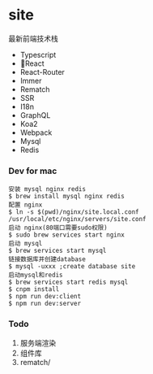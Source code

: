 # site
最新前端技术栈
+ Typescript
+ React
+ React-Router
+ Immer
+ Rematch
+ SSR
+ I18n
+ GraphQL
+ Koa2
+ Webpack
+ Mysql
+ Redis

### Dev for mac
```shell
安装 mysql nginx redis
$ brew install mysql nginx redis
配置 nginx
$ ln -s $(pwd)/nginx/site.local.conf /usr/local/etc/nginx/servers/site.conf
启动 nginx(80端口需要sudo权限)
$ sudo brew services start nginx
启动 mysql
$ brew services start mysql
链接数据库并创建database
$ mysql -uxxx ;create database site
启动mysql和redis
$ brew services start redis mysql
$ cnpm install 
$ npm run dev:client
$ npm run dev:server
```

### Todo 
1. 服务端渲染
2. 组件库
3. rematch/